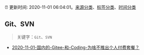 :alarm_clock: 更新时间: 2020-11-01 06:04:01。[来源分类](../README.md)、[标签分类](../TAGS.md)、[时间分类](../TIMELINE.md)

## Git、SVN


> 关键字：`Git`、`SVN`



- [2020-11-01-国内的-Gitee-和-Coding-为啥不推出个人付费套餐？](https://www.v2ex.com/t/720655) 